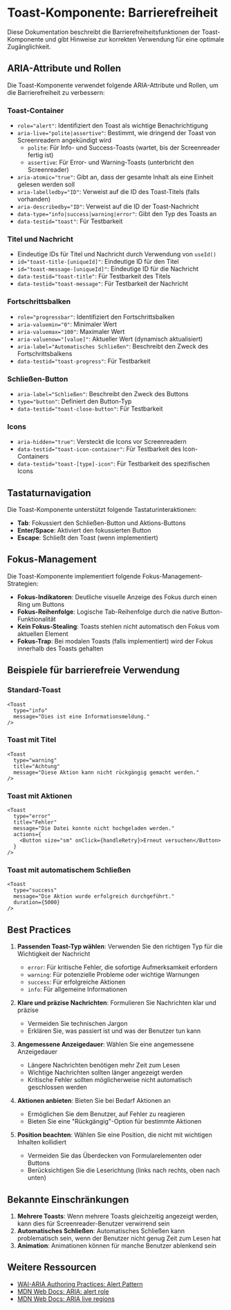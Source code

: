 # Toast-Komponente: Barrierefreiheit

Diese Dokumentation beschreibt die Barrierefreiheitsfunktionen der Toast-Komponente und gibt Hinweise zur korrekten Verwendung für eine optimale Zugänglichkeit.

## ARIA-Attribute und Rollen

Die Toast-Komponente verwendet folgende ARIA-Attribute und Rollen, um die Barrierefreiheit zu verbessern:

### Toast-Container
- `role="alert"`: Identifiziert den Toast als wichtige Benachrichtigung
- `aria-live="polite|assertive"`: Bestimmt, wie dringend der Toast von Screenreadern angekündigt wird
  - `polite`: Für Info- und Success-Toasts (wartet, bis der Screenreader fertig ist)
  - `assertive`: Für Error- und Warning-Toasts (unterbricht den Screenreader)
- `aria-atomic="true"`: Gibt an, dass der gesamte Inhalt als eine Einheit gelesen werden soll
- `aria-labelledby="ID"`: Verweist auf die ID des Toast-Titels (falls vorhanden)
- `aria-describedby="ID"`: Verweist auf die ID der Toast-Nachricht
- `data-type="info|success|warning|error"`: Gibt den Typ des Toasts an
- `data-testid="toast"`: Für Testbarkeit

### Titel und Nachricht
- Eindeutige IDs für Titel und Nachricht durch Verwendung von `useId()`
- `id="toast-title-[uniqueId]"`: Eindeutige ID für den Titel
- `id="toast-message-[uniqueId]"`: Eindeutige ID für die Nachricht
- `data-testid="toast-title"`: Für Testbarkeit des Titels
- `data-testid="toast-message"`: Für Testbarkeit der Nachricht

### Fortschrittsbalken
- `role="progressbar"`: Identifiziert den Fortschrittsbalken
- `aria-valuemin="0"`: Minimaler Wert
- `aria-valuemax="100"`: Maximaler Wert
- `aria-valuenow="[value]"`: Aktueller Wert (dynamisch aktualisiert)
- `aria-label="Automatisches Schließen"`: Beschreibt den Zweck des Fortschrittsbalkens
- `data-testid="toast-progress"`: Für Testbarkeit

### Schließen-Button
- `aria-label="Schließen"`: Beschreibt den Zweck des Buttons
- `type="button"`: Definiert den Button-Typ
- `data-testid="toast-close-button"`: Für Testbarkeit

### Icons
- `aria-hidden="true"`: Versteckt die Icons vor Screenreadern
- `data-testid="toast-icon-container"`: Für Testbarkeit des Icon-Containers
- `data-testid="toast-[type]-icon"`: Für Testbarkeit des spezifischen Icons

## Tastaturnavigation

Die Toast-Komponente unterstützt folgende Tastaturinteraktionen:

- **Tab**: Fokussiert den Schließen-Button und Aktions-Buttons
- **Enter/Space**: Aktiviert den fokussierten Button
- **Escape**: Schließt den Toast (wenn implementiert)

## Fokus-Management

Die Toast-Komponente implementiert folgende Fokus-Management-Strategien:

- **Fokus-Indikatoren**: Deutliche visuelle Anzeige des Fokus durch einen Ring um Buttons
- **Fokus-Reihenfolge**: Logische Tab-Reihenfolge durch die native Button-Funktionalität
- **Kein Fokus-Stealing**: Toasts stehlen nicht automatisch den Fokus vom aktuellen Element
- **Fokus-Trap**: Bei modalen Toasts (falls implementiert) wird der Fokus innerhalb des Toasts gehalten

## Beispiele für barrierefreie Verwendung

### Standard-Toast

```tsx
<Toast 
  type="info" 
  message="Dies ist eine Informationsmeldung." 
/>
```

### Toast mit Titel

```tsx
<Toast 
  type="warning" 
  title="Achtung" 
  message="Diese Aktion kann nicht rückgängig gemacht werden." 
/>
```

### Toast mit Aktionen

```tsx
<Toast 
  type="error" 
  title="Fehler" 
  message="Die Datei konnte nicht hochgeladen werden." 
  actions={
    <Button size="sm" onClick={handleRetry}>Erneut versuchen</Button>
  }
/>
```

### Toast mit automatischem Schließen

```tsx
<Toast 
  type="success" 
  message="Die Aktion wurde erfolgreich durchgeführt." 
  duration={5000} 
/>
```

## Best Practices

1. **Passenden Toast-Typ wählen**: Verwenden Sie den richtigen Typ für die Wichtigkeit der Nachricht
   - `error`: Für kritische Fehler, die sofortige Aufmerksamkeit erfordern
   - `warning`: Für potenzielle Probleme oder wichtige Warnungen
   - `success`: Für erfolgreiche Aktionen
   - `info`: Für allgemeine Informationen

2. **Klare und präzise Nachrichten**: Formulieren Sie Nachrichten klar und präzise
   - Vermeiden Sie technischen Jargon
   - Erklären Sie, was passiert ist und was der Benutzer tun kann

3. **Angemessene Anzeigedauer**: Wählen Sie eine angemessene Anzeigedauer
   - Längere Nachrichten benötigen mehr Zeit zum Lesen
   - Wichtige Nachrichten sollten länger angezeigt werden
   - Kritische Fehler sollten möglicherweise nicht automatisch geschlossen werden

4. **Aktionen anbieten**: Bieten Sie bei Bedarf Aktionen an
   - Ermöglichen Sie dem Benutzer, auf Fehler zu reagieren
   - Bieten Sie eine "Rückgängig"-Option für bestimmte Aktionen

5. **Position beachten**: Wählen Sie eine Position, die nicht mit wichtigen Inhalten kollidiert
   - Vermeiden Sie das Überdecken von Formularelementen oder Buttons
   - Berücksichtigen Sie die Leserichtung (links nach rechts, oben nach unten)

## Bekannte Einschränkungen

1. **Mehrere Toasts**: Wenn mehrere Toasts gleichzeitig angezeigt werden, kann dies für Screenreader-Benutzer verwirrend sein
2. **Automatisches Schließen**: Automatisches Schließen kann problematisch sein, wenn der Benutzer nicht genug Zeit zum Lesen hat
3. **Animation**: Animationen können für manche Benutzer ablenkend sein

## Weitere Ressourcen

- [WAI-ARIA Authoring Practices: Alert Pattern](https://www.w3.org/WAI/ARIA/apg/patterns/alert/)
- [MDN Web Docs: ARIA: alert role](https://developer.mozilla.org/en-US/docs/Web/Accessibility/ARIA/Roles/alert_role)
- [MDN Web Docs: ARIA live regions](https://developer.mozilla.org/en-US/docs/Web/Accessibility/ARIA/ARIA_Live_Regions)